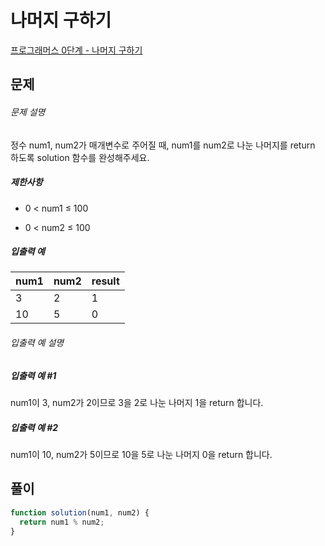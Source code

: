 # 나머지 구하기

[프로그래머스 0단계 - 나머지 구하기](https://school.programmers.co.kr/learn/courses/30/lessons/120810)

## 문제

###### 문제 설명

정수 num1, num2가 매개변수로 주어질 때, num1를 num2로 나눈 나머지를 return 하도록 solution 함수를 완성해주세요.

##### 제한사항

- 0 < num1 ≤ 100

- 0 < num2 ≤ 100

##### 입출력 예

| num1 | num2 | result |
| ---- | ---- | ------ |
| 3    | 2    | 1      |
| 10   | 5    | 0      |

###### 입출력 예 설명

##### 입출력 예 #1

num1이 3, num2가 2이므로 3을 2로 나눈 나머지 1을 return 합니다.

##### 입출력 예 #2

num1이 10, num2가 5이므로 10을 5로 나눈 나머지 0을 return 합니다.

## 풀이

```javascript
function solution(num1, num2) {
  return num1 % num2;
}
```
